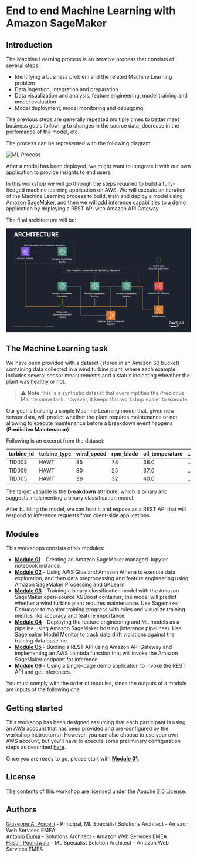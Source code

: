 # End to end Machine Learning with Amazon SageMaker

## Introduction

The Machine Learning process is an iterative process that consists of several steps:

- Identifying a business problem and the related Machine Learning problem
- Data ingestion, integration and preparation
- Data visualization and analysis, feature engineering, model training and model evaluation
- Model deployment, model monitoring and debugging

The previous steps are generally repeated multiple times to better meet business goals following to changes in the source data, decrease in the perfomance of the model, etc.

The process can be represented with the following diagram:

<img src="images/ml_process.png" alt="ML Process" />


After a model has been deployed, we might want to integrate it with our own application to provide insights to end users.

In this workshop we will go through the steps required to build a fully-fledged machine learning application on AWS. We will execute an iteration of the Machine Learning process to build, train and deploy a model using Amazon SageMaker, and then we will add inference capabilities to a demo application by deploying a REST API with Amazon API Gateway.

The final architecture will be:

<img src="images/architecture.png" alt="Architecture" />

## The Machine Learning task

We have been provided with a dataset (stored in an Amazon S3 bucket) containing data collected in a wind turbine plant, where each example includes several sensor measurements and a status indicating wheather the plant was healthy or not.

> ⚠️ **Note**: this is a synthetic dataset that oversimplifies the Predictive Maintenance task: however, it keeps this workshop easier to execute.

Our goal is building a simple Machine Learning model that, given new sensor data, will predict whether the plant requires maintenance or not, allowing to execute maintenance before a breakdown event happens (<b>Predictive Maintenance</b>).

Following is an excerpt from the dataset:

|turbine\_id|turbine\_type|wind\_speed|rpm\_blade|oil\_temperature|...|breakdown|
|-------|-------|-------|-------|-------|-------|-------|
|TID003|HAWT|85|78|36.0|...|yes|
|TID009|HAWT|80|25|37.0|...|no|
|TID005|HAWT|36|32|40.0|...|no|

The target variable is the **breakdown** attribute, which is binary and suggests implementing a binary classification model.

After building the model, we can host it and expose as a REST API that will respond to inference requests from client-side applications.

## Modules

This workshops consists of six modules:

- <a href="01_create_notebook_instance/">**Module 01**</a> - Creating an Amazon SageMaker managed Jupyter notebook instance.
- <a href="02_data_exploration_and_feature_eng/">**Module 02**</a> - Using AWS Glue and Amazon Athena to execute data exploration, and then data preprocessing and feature engineering using Amazon SageMaker Processing and SKLearn.
- <a href="03_train_model/">**Module 03**</a> - Training a binary classification model with the Amazon SageMaker open-source XGBoost container; the model will predict whether a wind turbine plant requires maintenance. Use Sagemaker Debugger to monitor training progress with rules and visualize training metrics like accuracy and feature importance.
- <a href="04_deploy_model/">**Module 04**</a> - Deploying the feature engineering and ML models as a pipeline using Amazon SageMaker hosting (inference pipelines). Use Sagemaker Model Monitor to track data drift violations against the training data baseline.
- <a href="05_API_Gateway_and_Lambda/">**Module 05**</a> - Buiding a REST API using Amazon API Gateway and implementing an AWS Lambda function that will invoke the Amazon SageMaker endpoint for inference.
- <a href="06_invoke_API/">**Module 06**</a> - Using a single-page demo application to invoke the REST API and get inferences.

You must comply with the order of modules, since the outputs of a module are inputs of the following one.

## Getting started

This workshop has been designed assuming that each participant is using an AWS account that has been provided and pre-configured by the workshop instructor(s). However, you can also choose to use your own AWS account, but you'll have to execute some preliminary configuration steps as described <a href="setup/">here</a>.

Once you are ready to go, please start with <a href="01_create_notebook_instance/">**Module 01**</a>.

## License

The contents of this workshop are licensed under the [Apache 2.0 License](./LICENSE).

## Authors

[Giuseppe A. Porcelli](https://it.linkedin.com/in/giuporcelli) - Principal, ML Specialist Solutions Architect - Amazon Web Services EMEA<br />
[Antonio Duma](https://it.linkedin.com/in/antoniod82) - Solutions Architect - Amazon Web Services EMEA <br />
[Hasan Poonawala](https://www.linkedin.com/in/hasanp) - ML Specialist Solution Architect - Amazon Web Services EMEA <br />

